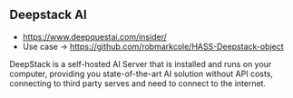 ## Deepstack AI

* https://www.deepquestai.com/insider/
* Use case -> https://github.com/robmarkcole/HASS-Deepstack-object

DeepStack is a self-hosted AI Server that is installed and runs on your computer, providing you state-of-the-art AI solution without API costs, connecting to third party serves and need to connect to the internet.